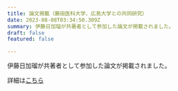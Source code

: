 ```yaml
---
title: 論文掲載（藤田医科大学、広島大学との共同研究）
date: 2023-08-08T03:34:50.309Z
summary: 伊藤日加瑠が共著者として参加した論文が掲載されました。
draft: false
featured: false

---
```

伊藤日加瑠が共著者として参加した論文が掲載されました。

詳細は[こちら](https://www.sciencedirect.com/science/article/pii/S096098222300920X?via%3Dihub)